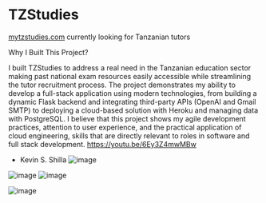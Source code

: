 # TZStudies
[mytzstudies.com](http://mytzstudies.com/)
currently looking for Tanzanian tutors

Why I Built This Project?

I built TZStudies to address a real need in the Tanzanian education sector making past national exam resources easily accessible while streamlining the tutor recruitment process. The project demonstrates my ability to develop a full-stack application using modern technologies, from building a dynamic Flask backend and integrating third-party APIs (OpenAI and Gmail SMTP) to deploying a cloud-based solution with Heroku and managing data with PostgreSQL. I believe that this project shows my agile development practices, attention to user experience, and the practical application of cloud engineering, skills that are directly relevant to roles in software and full stack development.
https://youtu.be/6Ey3Z4mwMBw

- Kevin S. Shilla
![image](https://github.com/user-attachments/assets/16eed70a-57a1-43e1-b550-df8e3aac3f80)


![image](https://github.com/user-attachments/assets/9206db14-de5d-4fac-8011-fb1471515749)
![image](https://github.com/user-attachments/assets/62c1cd6f-525e-4e33-866c-eb77464c352c)


![image](https://github.com/user-attachments/assets/10f7e4c6-376d-49e7-adf2-0ad14c0fda84)
